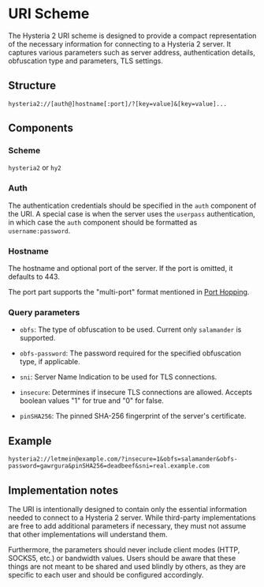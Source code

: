 # URI Scheme

The Hysteria 2 URI scheme is designed to provide a compact representation of the necessary information for connecting to a Hysteria 2 server. It captures various parameters such as server address, authentication details, obfuscation type and parameters, TLS settings.

## Structure

```
hysteria2://[auth@]hostname[:port]/?[key=value]&[key=value]...
```

## Components

### Scheme

`hysteria2` or `hy2`

### Auth

The authentication credentials should be specified in the `auth` component of the URI. A special case is when the server uses the `userpass` authentication, in which case the `auth` component should be formatted as `username:password`.

### Hostname

The hostname and optional port of the server. If the port is omitted, it defaults to 443.

The port part supports the "multi-port" format mentioned in [Port Hopping](../advanced/Port-Hopping.md).

### Query parameters

- `obfs`: The type of obfuscation to be used. Current only `salamander` is supported.

- `obfs-password`: The password required for the specified obfuscation type, if applicable.

- `sni`: Server Name Indication to be used for TLS connections.

- `insecure`: Determines if insecure TLS connections are allowed. Accepts boolean values "1" for true and "0" for false.

- `pinSHA256`: The pinned SHA-256 fingerprint of the server's certificate.

## Example

```
hysteria2://letmein@example.com/?insecure=1&obfs=salamander&obfs-password=gawrgura&pinSHA256=deadbeef&sni=real.example.com
```

## Implementation notes

The URI is intentionally designed to contain only the essential information needed to connect to a Hysteria 2 server. While third-party implementations are free to add additional parameters if necessary, they must not assume that other implementations will understand them.

Furthermore, the parameters should never include client modes (HTTP, SOCKS5, etc.) or bandwidth values. Users should be aware that these things are not meant to be shared and used blindly by others, as they are specific to each user and should be configured accordingly.

